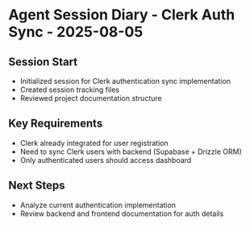 # Agent Session Diary - Clerk Auth Sync - 2025-08-05

## Session Start
- Initialized session for Clerk authentication sync implementation
- Created session tracking files
- Reviewed project documentation structure

## Key Requirements
- Clerk already integrated for user registration
- Need to sync Clerk users with backend (Supabase + Drizzle ORM)
- Only authenticated users should access dashboard

## Next Steps
- Analyze current authentication implementation
- Review backend and frontend documentation for auth details